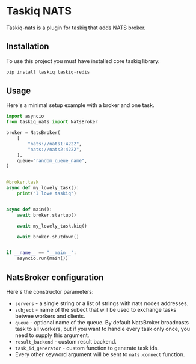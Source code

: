 # Taskiq NATS

Taskiq-nats is a plugin for taskiq that adds NATS broker.

## Installation

To use this project you must have installed core taskiq library:

```bash
pip install taskiq taskiq-redis
```

## Usage

Here's a minimal setup example with a broker and one task.

```python
import asyncio
from taskiq_nats import NatsBroker

broker = NatsBroker(
    [
        "nats://nats1:4222",
        "nats://nats2:4222",
    ],
    queue="random_queue_name",
)


@broker.task
async def my_lovely_task():
    print("I love taskiq")


async def main():
    await broker.startup()

    await my_lovely_task.kiq()

    await broker.shutdown()


if __name__ == "__main__":
    asyncio.run(main())

```

## NatsBroker configuration

Here's the constructor parameters:

* `servers` - a single string or a list of strings with nats nodes addresses.
* `subject` - name of the subect that will be used to exchange tasks betwee workers and clients.
* `queue` - optional name of the queue. By default NatsBroker broadcasts task to all workers,
    but if you want to handle every task only once, you need to supply this argument.
* `result_backend` - custom result backend.
* `task_id_generator` - custom function to generate task ids.
* Every other keyword argument will be sent to `nats.connect` function.
